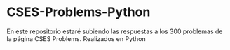# CSES-Problems-Python
En este repositorio estaré subiendo las respuestas a los 300 problemas de la página CSES Problems. Realizados en Python  
